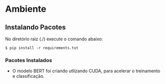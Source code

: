 # Ambiente 

## Instalando Pacotes

No diretório raiz (./) execute o comando abaixo:

```
$ pip install -r requirements.txt
```

### Pacotes Instalados

* O modelo BERT foi criando utlizando CUDA, para acelerar o treinamento e classificação. 